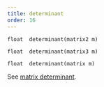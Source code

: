 ```yaml
---
title: determinant
order: 16
---
```

`float  determinant(matrix2 m)`

`float  determinant(matrix3 m)`

`float  determinant(matrix m)`

See [matrix determinant](http://en.wikipedia.org/wiki/Determinant).
